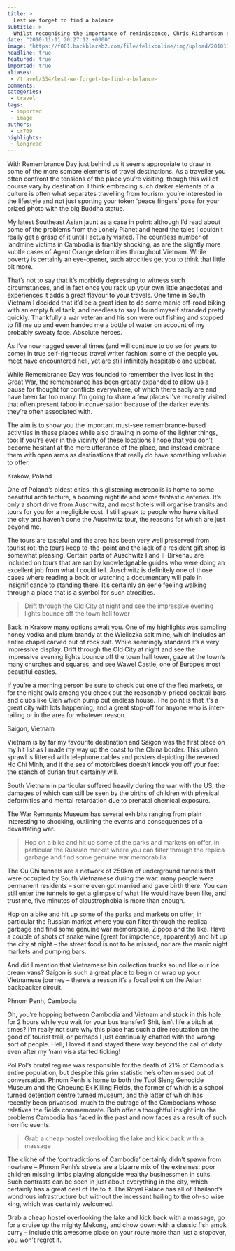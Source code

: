 ```yaml
---
title: >
  Lest we forget to find a balance
subtitle: >
  Whilst recognising the importance of reminiscence, Chris Richardson examines the brighter side of some of the world’s top remembrance destinations
date: "2010-11-11 20:27:12 +0000"
image: "https://f001.backblazeb2.com/file/felixonline/img/upload/201011112024-ks607-krakowkr.jpg"
headline: true
featured: true
imported: true
aliases:
 - /travel/334/lest-we-forget-to-find-a-balance-
comments:
categories:
 - travel
tags:
 - imported
 - image
authors:
 - cr709
highlights:
 - longread
---
```


With Remembrance Day just behind us it seems appropriate to draw in some of the more sombre elements of travel destinations. As a traveller you often confront the tensions of the place you’re visiting, though this will of course vary by destination. I think embracing such darker elements of a culture is often what separates travelling from tourism: you’re interested in the lifestyle and not just sporting your token ‘peace fingers’ pose for your prized photo with the big Buddha statue.

My latest Southeast Asian jaunt as a case in point: although I’d read about some of the problems from the Lonely Planet and heard the tales I couldn’t really get a grasp of it until I actually visited. The countless number of landmine victims in Cambodia is frankly shocking, as are the slightly more subtle cases of Agent Orange deformities throughout Vietnam. While poverty is certainly an eye-opener, such atrocities get you to think that little bit more.

That’s not to say that it’s morbidly depressing to witness such circumstances, and in fact once you rack up your own little anecdotes and experiences it adds a great flavour to your travels. One time in South Vietnam I decided that it’d be a great idea to do some manic off-road biking with an empty fuel tank, and needless to say I found myself stranded pretty quickly. Thankfully a war veteran and his son were out fishing and stopped to fill me up and even handed me a bottle of water on account of my probably sweaty face. Absolute heroes.

As I’ve now nagged several times (and will continue to do so for years to come) in true self-righteous travel writer fashion: some of the people you meet have encountered hell, yet are still infinitely hospitable and upbeat.

While Remembrance Day was founded to remember the lives lost in the Great War, the remembrance has been greatly expanded to allow us a pause for thought for conflicts everywhere, of which there sadly are and have been far too many. I’m going to share a few places I’ve recently visited that often present taboo in conversation because of the darker events they’re often associated with.

The aim is to show you the important must-see remembrance-based activities in these places while also drawing in some of the lighter things, too: If you’re ever in the vicinity of these locations I hope that you don’t become hesitant at the mere utterance of the place, and instead embrace them with open arms as destinations that really do have something valuable to offer.

Kraków, Poland

One of Poland’s oldest cities, this glistening metropolis is home to some beautiful architecture, a booming nightlife and some fantastic eateries. It’s only a short drive from Auschwitz, and most hotels will organise transits and tours for you for a negligible cost. I still speak to people who have visited the city and haven’t done the Auschwitz tour, the reasons for which are just beyond me.

The tours are tasteful and the area has been very well preserved from tourist rot: the tours keep to-the-point and the lack of a resident gift shop is somewhat pleasing. Certain parts of Auschwitz I and II-Birkenau are included on tours that are ran by knowledgeable guides who were doing an excellent job from what I could tell. Auschwitz is definitely one of those cases where reading a book or watching a documentary will pale in insignificance to standing there. It’s certainly an eerie feeling walking through a place that is a symbol for such atrocities.

> Drift through the Old City at night and see the impressive evening lights bounce off the town hall tower

Back in Krakow many options await you. One of my highlights was sampling honey vodka and plum brandy at the Wieliczka salt mine, which includes an entire chapel carved out of rock salt. While seemingly standard it’s a very impressive display. Drift through the Old City at night and see the impressive evening lights bounce off the town hall tower, gaze at the town’s many churches and squares, and see Wawel Castle, one of Europe’s most beautiful castles.

If you’re a morning person be sure to check out one of the flea markets, or for the night owls among you check out the reasonably-priced cocktail bars and clubs like Cien which pump out endless house. The point is that it’s a great city with lots happening, and a great stop-off for anyone who is inter-railing or in the area for whatever reason.

Saigon, Vietnam

Vietnam is by far my favourite destination and Saigon was the first place on my hit list as I made my way up the coast to the China border. This urban sprawl is littered with telephone cables and posters depicting the revered Ho Chi Minh, and if the sea of motorbikes doesn’t knock you off your feet the stench of durian fruit certainly will.

South Vietnam in particular suffered heavily during the war with the US, the damages of which can still be seen by the births of children with physical deformities and mental retardation due to prenatal chemical exposure.

The War Remnants Museum has several exhibits ranging from plain interesting to shocking, outlining the events and consequences of a devastating war.

> Hop on a bike and hit up some of the parks and markets on offer, in particular the Russian market where you can filter through the replica garbage and find some genuine war memorabilia

The Cu Chi tunnels are a network of 250km of underground tunnels that were occupied by South Vietnamese during the war: many people were permanent residents – some even got married and gave birth there. You can still enter the tunnels to get a glimpse of what life would have been like, and trust me, five minutes of claustrophobia is more than enough.

Hop on a bike and hit up some of the parks and markets on offer, in particular the Russian market where you can filter through the replica garbage and find some genuine war memorabilia, Zippos and the like. Have a couple of shots of snake wine (great for impotence, apparently) and hit up the city at night – the street food is not to be missed, nor are the manic night markets and pumping bars.

And did I mention that Vietnamese bin collection trucks sound like our ice cream vans? Saigon is such a great place to begin or wrap up your Vietnamese journey – there’s a reason it’s a focal point on the Asian backpacker circuit.

Phnom Penh, Cambodia

Oh, you’re hopping between Cambodia and Vietnam and stuck in this hole for 2 hours while you wait for your bus transfer? Shit, isn’t life a bitch at times? I’m really not sure why this place has such a dire reputation on the good ol’ tourist trail, or perhaps I just continually chatted with the wrong sort of people. Hell, I loved it and stayed there way beyond the call of duty even after my ’nam visa started ticking!

Pol Pol’s brutal regime was responsible for the death of 21% of Cambodia’s entire population, but despite this grim statistic he’s often missed out of conversation. Phnom Penh is home to both the Tuol Sleng Genocide Museum and the Choeung Ek Killing Fields, the former of which is a school turned detention centre turned museum, and the latter of which has recently been privatised, much to the outrage of the Cambodians whose relatives the fields commemorate. Both offer a thoughtful insight into the problems Cambodia has faced in the past and now faces as a result of such horrific events.

> Grab a cheap hostel overlooking the lake and kick back with a massage

The cliché of the ‘contradictions of Cambodia’ certainly didn’t spawn from nowhere – Phnom Penh’s streets are a bizarre mix of the extremes: poor children missing limbs playing alongside wealthy businessmen in suits. Such contrasts can be seen in just about everything in the city, which certainly has a great deal of life to it. The Royal Palace has all of Thailand’s wondrous infrastructure but without the incessant hailing to the oh-so wise king, which was certainly welcomed.

Grab a cheap hostel overlooking the lake and kick back with a massage, go for a cruise up the mighty Mekong, and chow down with a classic fish amok curry – include this awesome place on your route more than just a stopover, you won’t regret it.
